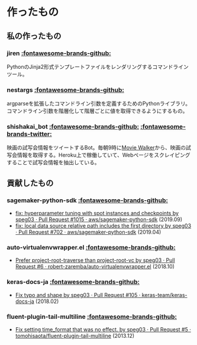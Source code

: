 # 作ったもの

## 私の作ったもの

### jiren [:fontawesome-brands-github:](https://github.com/speg03/jiren)

PythonのJinja2形式テンプレートファイルをレンダリングするコマンドラインツール。

### nestargs [:fontawesome-brands-github:](https://github.com/speg03/nestargs)

argparseを拡張したコマンドライン引数を定義するためのPythonライブラリ。コマンドライン引数を階層化して階層ごとに値を取得できるようにするもの。

### shishakai_bot [:fontawesome-brands-github:](https://github.com/speg03/shishakai_bot) [:fontawesome-brands-twitter:](https://twitter.com/shishakai_bot)

映画の試写会情報をツイートするBot。毎朝9時に[Movie Walker](https://movie.walkerplus.com/shisyakai/)から、映画の試写会情報を取得する。Heroku上で稼働していて、Webページをスクレイピングすることで試写会情報を抽出している。


## 貢献したもの

### sagemaker-python-sdk [:fontawesome-brands-github:](https://github.com/aws/sagemaker-python-sdk)

* [fix: hyperparameter tuning with spot instances and checkpoints by speg03 · Pull Request #1015 · aws/sagemaker-python-sdk](https://github.com/aws/sagemaker-python-sdk/pull/1015) (2019.09)
* [fix: local data source relative path includes the first directory by speg03 · Pull Request #702 · aws/sagemaker-python-sdk](https://github.com/aws/sagemaker-python-sdk/pull/702) (2019.04)

### auto-virtualenvwrapper.el [:fontawesome-brands-github:](https://github.com/robert-zaremba/auto-virtualenvwrapper.el)

* [Prefer project-root-traverse than project-root-vc by speg03 · Pull Request #6 · robert-zaremba/auto-virtualenvwrapper.el](https://github.com/robert-zaremba/auto-virtualenvwrapper.el/pull/6) (2018.10)

### keras-docs-ja [:fontawesome-brands-github:](https://github.com/keras-team/keras-docs-ja)

* [Fix typo and shape by speg03 · Pull Request #105 · keras-team/keras-docs-ja](https://github.com/keras-team/keras-docs-ja/pull/105) (2018.02)

### fluent-plugin-tail-multiline [:fontawesome-brands-github:](https://github.com/tomohisaota/fluent-plugin-tail-multiline)

* [Fix setting time_format that was no effect. by speg03 · Pull Request #5 · tomohisaota/fluent-plugin-tail-multiline](https://github.com/tomohisaota/fluent-plugin-tail-multiline/pull/5) (2013.12)
